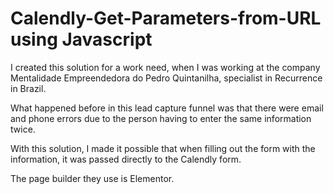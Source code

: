 # Calendly-Get-Parameters-from-URL using Javascript

I created this solution for a work need, when I was working at the company Mentalidade Empreendedora do Pedro Quintanilha, specialist in Recurrence in Brazil.

What happened before in this lead capture funnel was that there were email and phone errors due to the person having to enter the same information twice.

With this solution, I made it possible that when filling out the form with the information, it was passed directly to the Calendly form.

The page builder they use is Elementor.
